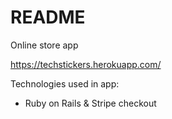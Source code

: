 # README

Online store app

https://techstickers.herokuapp.com/

Technologies used in app:

* Ruby on Rails & Stripe checkout
